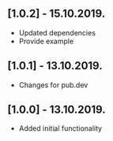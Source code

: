 ## [1.0.2] - 15.10.2019.

* Updated dependencies
* Provide example

## [1.0.1] - 13.10.2019.

* Changes for pub.dev

## [1.0.0] - 13.10.2019.

* Added initial functionality
